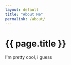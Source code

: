 ```yaml
---
layout: default
title: "About Me"
permalink: /about/
---
```


# {{ page.title }}
<!--- this makes the header == the page title --->

I'm pretty cool, i guess
